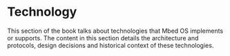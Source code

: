 # Technology

This section of the book talks about technologies that Mbed OS implements or supports. The content in this section details the architecture and protocols, design decisions and historical context of these technologies.

<!---Should we have links to the subsections here?--->
